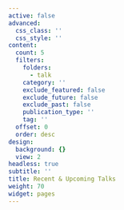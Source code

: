 ```yaml
---
active: false
advanced:
  css_class: ''
  css_style: ''
content:
  count: 5
  filters:
    folders:
      - talk
    category: ''
    exclude_featured: false
    exclude_future: false
    exclude_past: false
    publication_type: ''
    tag: ''
  offset: 0
  order: desc
design:
  background: {}
  view: 2
headless: true
subtitle: ''
title: Recent & Upcoming Talks
weight: 70
widget: pages
---
```


